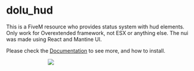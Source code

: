 # dolu_hud

This is a FiveM resource who provides status system with hud elements.
Only work for Overextended framework, not ESX or anything else.
The nui was made using React and Mantine UI.


Please check the [Documentation](https://dolutattoo.github.io/docs/dolu_hud/introduction) to see more, and how to install.


<div align='center' style='width:25vw'><img src='https://i.imgur.com/depQRs9.png'/></div>


